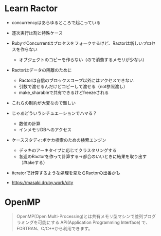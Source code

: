 # Learn Ractor

- concurrencyはあらゆるところで起こっている
- 逐次実行は割と特殊ケース

- RubyでConcurrentはプロセスをフォークするけど、Ractorは新しいプロセスを作らない
  - オブジェクトのコピーを作らない（ので消費するメモリが少ない）
- Ractorはデータの隔離のために
  - Ractorは自信のブロックスコープ以外にはアクセスできない
  - 引数で渡せるんだけどコピーして渡せる（not参照渡し）
  - make_sharableで共有できるけどfreezeされる
- これらの制約が大変なので難しい
- じゃあどういうシチュエーションでハマる？
  - 数値の計算
  - インメモリDBへのアクセス
- ケーススタディ:ポケカ検索のための検索エンジン
  - デッキのアーキタイプに応じてクラスタリングする
  - 各週のRactorを作って計算する→都合のいいときに結果を取り出す（#takeする）
- iteratorで計算するような処理を見たらRactorの出番かも

- https://masaki.druby.work/city

# OpenMP

>OpenMP(Open Multi-Processing)とは共有メモリ型マシンで並列プログラミングを可能にする API(Application Programming Interface) で、FORTRAN、C/C++から利用できます。
